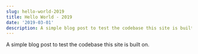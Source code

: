 ```yaml
---
slug: hello-world-2019
title: Hello World - 2019
date: '2019-03-01'
description: A simple blog post to test the codebase this site is built on.
---
```


A simple blog post to test the codebase this site is built on.
